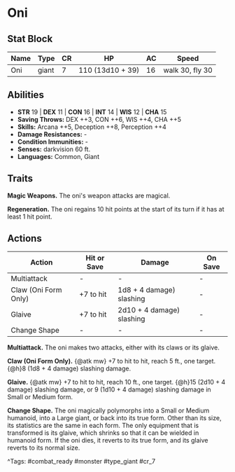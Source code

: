 # Oni

## Stat Block

| Name | Type | CR | HP | AC | Speed |
|------|------|----|----|----|-------|
| Oni | giant | 7 | 110 (13d10 + 39) | 16 | walk 30, fly 30 |

## Abilities

- **STR** 19 | **DEX** 11 | **CON** 16 | **INT** 14 | **WIS** 12 | **CHA** 15
- **Saving Throws:** DEX ++3, CON ++6, WIS ++4, CHA ++5  
- **Skills:** Arcana ++5, Deception ++8, Perception ++4  
- **Damage Resistances:** -  
- **Condition Immunities:** -  
- **Senses:** darkvision 60 ft.  
- **Languages:** Common, Giant

## Traits

**Magic Weapons.** The oni's weapon attacks are magical.

**Regeneration.** The oni regains 10 hit points at the start of its turn if it has at least 1 hit point.


## Actions

| Action | Hit or Save | Damage | On Save |
|--------|--------------|--------|----------|
| Multiattack | - | - | - |
| Claw (Oni Form Only) | +7 to hit | 1d8 + 4 damage) slashing | - |
| Glaive | +7 to hit | 2d10 + 4 damage) slashing | - |
| Change Shape | - | - | - |

**Multiattack.** The oni makes two attacks, either with its claws or its glaive.

**Claw (Oni Form Only).** {@atk mw} +7 to hit to hit, reach 5 ft., one target. {@h}8 (1d8 + 4 damage) slashing damage.

**Glaive.** {@atk mw} +7 to hit to hit, reach 10 ft., one target. {@h}15 (2d10 + 4 damage) slashing damage, or 9 (1d10 + 4 damage) slashing damage in Small or Medium form.

**Change Shape.** The oni magically polymorphs into a Small or Medium humanoid, into a Large giant, or back into its true form. Other than its size, its statistics are the same in each form. The only equipment that is transformed is its glaive, which shrinks so that it can be wielded in humanoid form. If the oni dies, it reverts to its true form, and its glaive reverts to its normal size.


^Tags: #combat_ready #monster #type_giant #cr_7